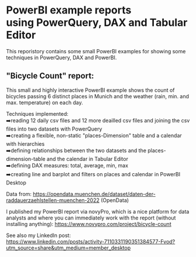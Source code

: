 # PowerBI example reports <br>using PowerQuery, DAX and Tabular Editor

This reporistory contains some small PowerBI examples for showing some techniques in PowerQuery, DAX and PowerBI.

## "Bicycle Count" report:
This small and highly interactive PowerBI example shows the count of bicycles passing 6 distinct places in Munich and the weather (rain, min. and max. temperature) on each day.

Techniques implemented: <br>
➡️reading 12 daily csv files and 12 more deailled csv files and joining the csv files into two datasets with PowerQuery<br>
➡️creating a flexible, non-static "places-Dimension" table and a calendar with hierarchies<br>
➡️defining relationships between the two datasets and the places-dimension-table and the calendar in Tabular Editor<br>
➡️defining DAX measures: total, average, min, max<br>
➡️creating line and barplot and filters on places and calendar in PowerBI Desktop<br>

Data from: https://opendata.muenchen.de/dataset/daten-der-raddauerzaehlstellen-muenchen-2022 (OpenData)<br>

I published my PowerBI report via novyPro, which is a nice platform for data analysts and where you can immediately work with the report (without installing anything): 
https://www.novypro.com/project/bicycle-count

See also my LinkedIn post:<br>
https://www.linkedin.com/posts/activity-7110331190351384577-Fvod?utm_source=share&utm_medium=member_desktop
